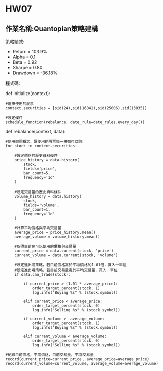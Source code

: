 # HW07
## 作業名稱:Quantopian策略建構

策略績效:
* Return = 103.9%
* Alpha = 0.1
* Beta = 0.92
* Sharpe = 0.80
* Drawdown = -36.18%


程式碼:

def initialize(context):

    #選擇使用的股票
    context.securities = [sid(24),sid(16841),sid(25006),sid(13835)]

    #設定條件
    schedule_function(rebalance, date_rule=date_rules.every_day())

def rebalance(context, data):

    #使用迴圈概念，讓使用的股票每一檔都可以跑
    for stock in context.securities:

        #設定價格的歷史資料條件
        price_history = data.history(
            stock,
            fields='price',
            bar_count=5,
            frequency='1d'
        )

        #設定交易量的歷史資料條件
        volume_history = data.history(
            stock,
            fields='volume',
            bar_count=1,
            frequency='1d'
        )

        #計算平均價格與平均交易量
        average_price = price_history.mean()
        average_volume = volume_history.mean()

        #取得目前在可以使用的價格與交易量
        current_price = data.current(stock, 'price')
        current_volume = data.current(stock, 'volume')

        #設定進出場策略，若目前價格高於平均價格的1.01倍，買入一單位
        #設定進出場策略，若目前交易量高於平均交易量，買入一單位
        if data.can_trade(stock):

            if current_price > (1.01 * average_price):
                order_target_percent(stock, 1)
                log.info("Buying %s" % (stock.symbol))

            elif current_price < average_price:
                order_target_percent(stock, 0)
                log.info("Selling %s" % (stock.symbol))

            if current_volume >  average_volume:
                order_target_percent(stock, 1)
                log.info("Buying %s" % (stock.symbol))

            elif current_volume < average_volume:
                order_target_percent(stock, 0)
                log.info("Selling %s" % (stock.symbol))

    #紀錄目前價格，平均價格，目前交易量，平均交易量
    record(current_price=current_price, average_price=average_price)
    record(current_volume=current_volume, average_volume=average_volume)
